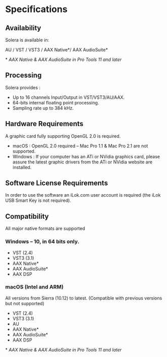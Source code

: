 # Specifications

## Availability

Solera is available in:

AU / VST / VST3 / AAX Native*/ AAX AudioSuite*

\* _AAX Native & AAX AudioSuite in Pro Tools 11 and later_

## Processing

Solera provides :


- Up to 16 channels Input/Output in VST/VST3/AU/AAX.
- 64-bits internal floating point processing.
- Sampling rate up to 384 kHz.

## Hardware Requirements

A graphic card fully supporting OpenGL 2.0 is required.

- macOS : OpenGL 2.0 required – Mac Pro 1.1 & Mac Pro 2.1 are not supported.
- Windows : If your computer has an ATi or NVidia graphics card, please assure the latest graphic drivers
from the ATi or NVidia website are installed.

## Software License Requirements

In order to use the software an iLok.com user account is required (the iLok USB Smart Key is not required).

## Compatibility

All major native formats are supported

### Windows – 10, in 64 bits only.
- VST (2.4)
- VST3 (3.1)
- AAX Native*
- AAX AudioSuite*
- AAX DSP

### macOS (Intel and ARM) 
All versions from Sierra (10.12) to latest. (Compatible with previous versions but not supported)

- VST (2.4)
- VST3 (3.1)
- AU
- AAX Native*
- AAX AudioSuite*
- AAX DSP


\* _AAX Native & AAX AudioSuite in Pro Tools 11 and later_


